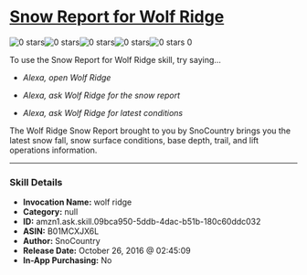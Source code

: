 # [Snow Report for Wolf Ridge](http://alexa.amazon.com/#skills/amzn1.ask.skill.09bca950-5ddb-4dac-b51b-180c60ddc032)
![0 stars](../../images/ic_star_border_black_18dp_1x.png)![0 stars](../../images/ic_star_border_black_18dp_1x.png)![0 stars](../../images/ic_star_border_black_18dp_1x.png)![0 stars](../../images/ic_star_border_black_18dp_1x.png)![0 stars](../../images/ic_star_border_black_18dp_1x.png) 0

To use the Snow Report for Wolf Ridge skill, try saying...

* *Alexa, open Wolf Ridge*

* *Alexa, ask Wolf Ridge for the snow report*

* *Alexa, ask Wolf Ridge for latest conditions*

The Wolf Ridge Snow Report brought to you by SnoCountry brings you the latest snow fall, snow surface conditions,  base depth, trail, and lift operations information.

***

### Skill Details

* **Invocation Name:** wolf ridge
* **Category:** null
* **ID:** amzn1.ask.skill.09bca950-5ddb-4dac-b51b-180c60ddc032
* **ASIN:** B01MCXJX6L
* **Author:** SnoCountry
* **Release Date:** October 26, 2016 @ 02:45:09
* **In-App Purchasing:** No

